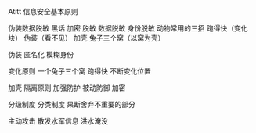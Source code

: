 Atitt 信息安全基本原则


伪装数据脱敏 
黑话  加密 脱敏 数据脱敏  身份脱敏
动物常用的三招  跑得快（变化块）   伪装（看不见）  加壳 兔子三个窝（以窝为壳） 

伪装 匿名化 模糊身份  

变化原则 一个兔子三个窝
跑得快 不断变化位置


加壳  隔离原则  加强防护  被动防御 加密

分级制度 分类制度 果断舍弃不重要的部分

主动攻击 散发水军信息 洪水淹没


